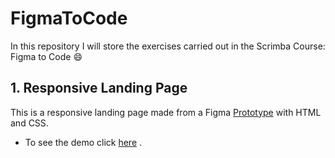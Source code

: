 # FigmaToCode
In this repository I will store the exercises carried out in the Scrimba Course: Figma to Code :smile:

## 1.  Responsive Landing Page
This is a responsive landing page made from a Figma [Prototype](https://www.figma.com/file/5Y47YXJgt2DoezlF7Y4Ytq/A-Simple-Landing-Page?node-id=1%3A16) with HTML and CSS. 
- To see the demo click [here](https://rf1pn.csb.app/) .
